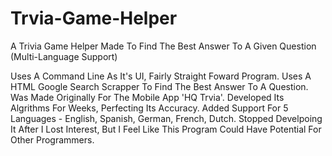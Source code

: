 # Trvia-Game-Helper
A Trivia Game Helper Made To Find The Best Answer To A Given Question (Multi-Language Support)

Uses A Command Line As It's UI, Fairly Straight Foward Program. Uses A HTML Google Search Scrapper To Find The Best Answer To A Question. Was Made Originally For The Mobile App 'HQ Trvia'. Developed Its Algrithms For Weeks, Perfecting Its Accuracy. Added Support For 5 Languages - English, Spanish, German, French, Dutch. Stopped Develpoing It After I Lost Interest, But I Feel Like This Program Could Have Potential For Other Programmers.
